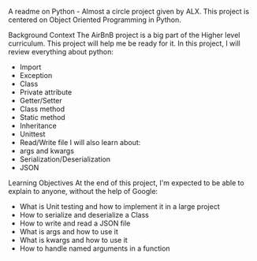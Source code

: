 A readme on Python - Almost a circle project given by ALX.
This project is centered on Object Oriented Programming in Python.

Background Context
The AirBnB project is a big part of the Higher level curriculum. This project will help me be ready for it.
In this project, I will review everything about python:
* Import
* Exception
* Class
* Private attribute
* Getter/Setter
* Class method
* Static method
* Inheritance
* Unittest
* Read/Write file
I will also learn about:
* args and kwargs
* Serialization/Deserialization
* JSON

Learning Objectives
At the end of this project, I'm expected to be able to explain to anyone, without the help of Google:
* What is Unit testing and how to implement it in a large project
* How to serialize and deserialize a Class
* How to write and read a JSON file
* What is args and how to use it
* What is kwargs and how to use it
* How to handle named arguments in a function

